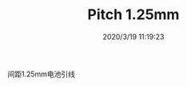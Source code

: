 ﻿---
layout: post 
title: Pitch 1.25mm
tags: 51021
categories: wire-harness
overview: 
series: 
part_number: 
thumb_img: static/202003/242-thumb-20200319192012.jpg
image: static/202003/242-20200319192012.jpg
date: 2020/3/19 11:19:23
---


间距1.25mm电池引线
